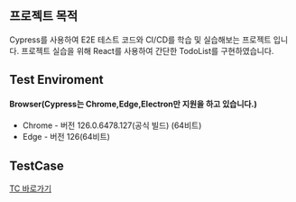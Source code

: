 ## 프로젝트 목적
Cypress를 사용하여 E2E 테스트 코드와 CI/CD를 학습 및 실습해보는 프로젝트 입니다.
프로젝트 실습을 위해 React를 사용하여 간단한 TodoList를 구현하였습니다.

## Test Enviroment
#### Browser(Cypress는 Chrome,Edge,Electron만 지원을 하고 있습니다.)
- Chrome - 버전 126.0.6478.127(공식 빌드) (64비트)
- Edge - 버전 126(64비트)

## TestCase
[TC 바로가기](https://docs.google.com/spreadsheets/d/1M8znB8AjMz3_I2Q9O3Xuk9-1kRuwMkn--X2LcxzuiGQ/edit?usp=sharing)

